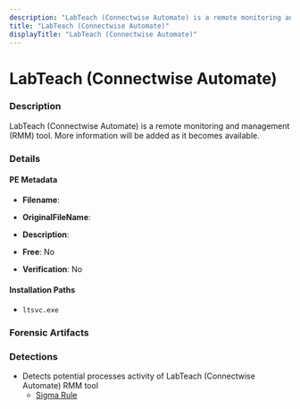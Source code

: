 ```yaml
---
description: "LabTeach (Connectwise Automate) is a remote monitoring and management (RMM) tool. More information will be added as it becomes available."
title: "LabTeach (Connectwise Automate)"
displayTitle: "LabTeach (Connectwise Automate)"
---
```




# LabTeach (Connectwise Automate)


### Description

LabTeach (Connectwise Automate) is a remote monitoring and management (RMM) tool. More information will be added as it becomes available.




### Details


#### PE Metadata
- **Filename**: 
- **OriginalFileName**: 
- **Description**: 


- **Free**: No

- **Verification**: No




#### Installation Paths
- `ltsvc.exe`

### Forensic Artifacts






### Detections
- Detects potential processes activity of LabTeach (Connectwise Automate) RMM tool
  - [Sigma Rule](https://github.com/magicsword-io/LOLRMM/blob/main/detections/sigma/labteach__connectwise_automate__processes_sigma.yml)



